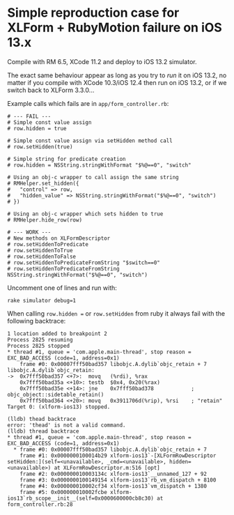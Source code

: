 # Simple reproduction case for XLForm + RubyMotion failure on iOS 13.x

Compile with RM 6.5, XCode 11.2 and deploy to iOS 13.2 simulator.

The exact same behaviour appear as long as you try to *run* it on iOS 13.2,
no matter if you compile with XCode 10.3/iOS 12.4 then run on iOS 13.2, or if
we switch back to XLForm 3.3.0...

Example calls which fails are in `app/form_controller.rb`:

```
# --- FAIL ---
# Simple const value assign
# row.hidden = true

# Simple const value assign via setHidden method call
# row.setHidden(true)

# Simple string for predicate creation
# row.hidden = NSString.stringWithFormat "$%@==0", "switch"

# Using an obj-c wrapper to call assign the same string
# RMHelper.set_hidden({
#   "control" => row,
#   "hidden_value" => NSString.stringWithFormat("$%@==0", "switch")
# })

# Using an obj-c wrapper which sets hidden to true
# RMHelper.hide_row(row)

# --- WORK ---
# New methods on XLFormDescriptor
# row.setHiddenToPredicate
# row.setHiddenToTrue
# row.setHiddenToFalse
# row.setHiddenToPredicateFromString "$switch==0"
# row.setHiddenToPredicateFromString NSString.stringWithFormat("$%@==0", "switch")
```

Uncomment one of lines and run with:

```
rake simulator debug=1
```

When calling `row.hidden =` or `row.setHidden` from ruby it always fail with the
following backtrace:

```
1 location added to breakpoint 2
Process 2825 resuming
Process 2825 stopped
* thread #1, queue = 'com.apple.main-thread', stop reason = EXC_BAD_ACCESS (code=1, address=0x1)
    frame #0: 0x00007fff50bad357 libobjc.A.dylib`objc_retain + 7
libobjc.A.dylib`objc_retain:
->  0x7fff50bad357 <+7>:  movq   (%rdi), %rax
    0x7fff50bad35a <+10>: testb  $0x4, 0x20(%rax)
    0x7fff50bad35e <+14>: jne    0x7fff50bad378            ; objc_object::sidetable_retain()
    0x7fff50bad364 <+20>: movq   0x3911706d(%rip), %rsi    ; "retain"
Target 0: (xlform-ios13) stopped.

(lldb) thead backtrace
error: 'thead' is not a valid command.
(lldb) thread backtrace
* thread #1, queue = 'com.apple.main-thread', stop reason = EXC_BAD_ACCESS (code=1, address=0x1)
  * frame #0: 0x00007fff50bad357 libobjc.A.dylib`objc_retain + 7
    frame #1: 0x0000000100014b29 xlform-ios13`-[XLFormRowDescriptor setHidden:](self=<unavailable>, _cmd=<unavailable>, hidden=<unavailable>) at XLFormRowDescriptor.m:516 [opt]
    frame #2: 0x000000010003134c xlform-ios13`__unnamed_127 + 92
    frame #3: 0x0000000100149154 xlform-ios13`rb_vm_dispatch + 8100
    frame #4: 0x000000010002cf34 xlform-ios13`vm_dispatch + 1380
    frame #5: 0x000000010002fcbe xlform-ios13`rb_scope__init__(self=0x0000600000cb8c30) at form_controller.rb:28
```
